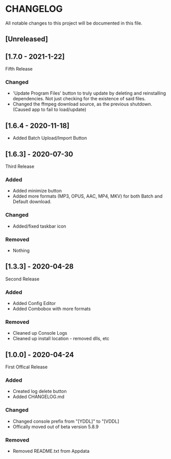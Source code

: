 # CHANGELOG
All notable changes to this project will be documented in this file.

## [Unreleased]

## [1.7.0 - 2021-1-22]
Fifth Release

### Changed
- 'Update Program Files' button to truly update by deleting and reinstalling dependencies. Not just checking for the existence of said files.
- Changed the ffmpeg download source, as the previous shutdown. (Caused app to fail to load/update)


## [1.6.4 - 2020-11-18]
- Added Batch Upload/Import Button

## [1.6.3] - 2020-07-30
Third Release

### Added
- Added minimize button
- Added more formats (MP3, OPUS, AAC, MP4, MKV) for both Batch and Default download.

### Changed
- Added/fixed taskbar icon

### Removed
- Nothing

## [1.3.3] - 2020-04-28
Second Release
### Added
- Added Config Editor
- Added Combobox with more formats

### Removed
- Cleaned up Console Logs
- Cleaned up install location - removed dlls, etc

## [1.0.0] - 2020-04-24
First Offical Release
### Added
- Created log delete button
- Added CHANGELOG.md

### Changed
- Changed console prefix from "[YDDL]" to "[VDDL]
- Offically moved out of beta version 5.8.9

### Removed
- Removed README.txt from Appdata

